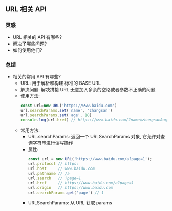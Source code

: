 ## URL 相关 API

### 灵感

- URL 相关的 API 有哪些?
- 解决了哪些问题?
- 如何使用他们?

### 总结

- 相关的常用 API 有哪些?
  - URL: 用于解析和构建 标准的 BASE URL
  - 解决问题: 解决拼接 URL 无意加入多余的空格或者参数不正确的问题
  - 使用方法:
    ```js
    const url=new URL('https://www.baidu.com')
    url.searchParams.set('name', 'zhangsan')
    url.searchParams.set('age', 18)
    console.log(url.href) // https://www.baidu.com/?name=zhangsan&age=18
    ```
  - 常用方法:
    - URL.searchParams: 返回一个 URLSearchParams 对象, 它允许对查询字符串进行读写操作
    - 属性:
      ```js
      const url = new URL('https://www.baidu.com/a?page=1');
      url.protocol // https:
      url.host     // www.baidu.com
      url.pathname // /a
      url.search   // ?page=1
      url.href     // https://www.baidu.com/a?page=1
      url.origin   // https://www.baidu.com
      url.searchParams.get('page') // 1
      ```
    - URLSearchParams: 从 URL 获取 params
